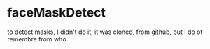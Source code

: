 # faceMaskDetect

to detect masks, I didn't do it, it was cloned, from github, but I do ot remembre from who.
